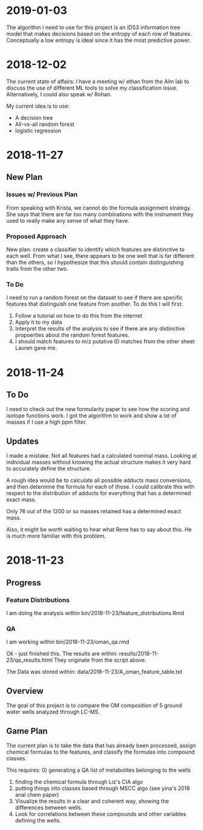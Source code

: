 # 2019-01-03

The algorithm I need to use for this project is an IDS3 information tree model that makes decisions based on the entropy of each row of features. Conceptually a low entropy is ideal since it has the most predictive power. 

# 2018-12-02

The current state of affairs: I have a meeting w/ ethan from the Alm lab to discuss the use of different ML tools to solve my classification issue. Alternatively, I could also speak w/ Rohan. 

My current idea is to use:
- A decision tree
- All-vs-all random forest
- logistic regression

# 2018-11-27

## New Plan

### Issues w/ Previous Plan
From speaking with Krista, we cannot do the formula assignment strategy. She says that there are far too many combinations with the instrument they used to really make any sense of what they have. 

### Proposed Approach

New plan: create a classifier to identify which features are distinctive to each well. From what I see, there appears to be one well that is far different than the others, so I hypothesize that this should contain distinguishing traits from the other two. 

### To Do

I need to run a random forest on the dataset to see if there are specific features that distinguish one feature from another. To do this I will first:

1) Follow a tutorial on how to do this from the internet
2) Apply it to my data
3) Interpret the results of the analysis to see if there are any distinctive propoerties about the random forest features.
4) I should match features to m/z putative ID matches from the other sheet Lauren gave me. 

# 2018-11-24

## To Do

I need to check out the new formularity paper to see how the scoring and isotope functions work. I got the algorithm to work and show a lot of masses if I use a high ppm filter.  

## Updates

I made a mistake. Not all features had a calculated nominal mass. Looking at individual masses without knowing the actual structure makes it very hard to accurately define the structure. 

A rough idea would be to calculate all possible adducts mass conversions, and then determine the formula for each of those. I could calibrate this with respect to the distribution of adducts for everything that has a determined exact mass. 

Only 76 out of the 1200 or so masses retained has a determined exact mass. 

Also, it might be worth waiting to hear what Rene has to say about this. He is much more familiar with this problem. 

# 2018-11-23

## Progress

### Feature Distributions

I am doing the analysis within bin/2018-11-23/feature_distributions.Rmd

### QA 
I am working within bin/2018-11-23/oman_qa.rmd

Ok - just finished this. The results are within:
results/2018-11-23/qa_results.html 
They originate from the script above. 

The Data was stored within:
data/2018-11-23/A_oman_feature_table.txt

## Overview

The goal of this project is to compare the OM composition of 5 ground water wells analyzed through LC-MS.

## Game Plan

The current plan is to take the data that has already been processed, assign chemical formulas to the features, and classify the formulas into compound classes. 

This requires:
0) generating a QA list of metabolites belonging to the wells
1) finding the chemical formula through Liz's CIA algo
2) putting things into classes based through MSCC algo (see yina's 2018 anal chem paper)
3) Visualize the results in a clear and coherent way, showing the differences between wells. 
4) Look for correlations between these compounds and other variables defining the wells. 

